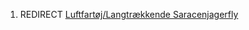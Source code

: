 1.  REDIRECT [Luftfartøj/Langtrækkende
    Saracenjagerfly](Luftfartøj/Langtrækkende_Saracenjagerfly "wikilink")